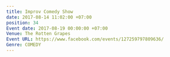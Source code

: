 ```yaml
---
title: Improv Comedy Show
date: 2017-08-14 11:02:00 +07:00
position: 34
Event date: 2017-08-19 00:00:00 +07:00
Venue: The Rotten Grapes
Event URL: https://www.facebook.com/events/127259797809636/
Genre: COMEDY
---
```


